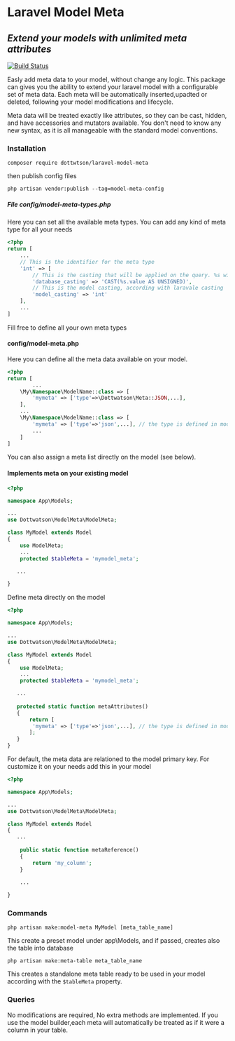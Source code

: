 # Laravel Model Meta
## _Extend your models with unlimited meta attributes_

[![Build Status](https://travis-ci.org/joemccann/dillinger.svg?branch=master)](https://travis-ci.org/joemccann/dillinger)

Easly add meta data to your model, without change any logic. This package can gives you the ability to extend your laravel model with a configurable set of meta data. Each meta will be automatically inserted,upadted or deleted, following your model modifications and lifecycle.

Meta data will be treated exactly like attributes, so they can be cast, hidden, and have accessories and mutators available. You don't need to know any new syntax, as it is all manageable with the standard model conventions.

### Installation
```
composer require dottwtson/laravel-model-meta
```
then publish config files
```
php artisan vendor:publish --tag=model-meta-config
```
##### File config/model-meta-types.php
Here you can set all the available meta types. You can add any kind of meta type for all your needs
```php
<?php
return [
    ...
    // This is the identifier for the meta type
    'int' => [
        // This is the casting that will be applied on the query. %s will be replaced with the meta name
        'database_casting' => 'CAST(%s.value AS UNSIGNED)', 
        // This is the model casting, according with laravale casting
        'model_casting' => 'int'
    ],
    ...
]
```

Fill free to define all your own meta types

#### config/model-meta.php
Here you can define all the meta data available on your model.
```php
<?php
return [
        ...
    \My\Namespace\ModelName::class => [
        'mymeta' => ['type'=>\Dottwatson\Meta::JSON,...],
    ],
    ...
    \My\Namespace\ModelName::class => [
        'mymeta' => ['type'=>'json',...], // the type is defined in model-meta-type
        ...
    ]
]
```
You can also assign a meta list directly on the model (see below).

#### Implements meta on your existing model
```php
<?php

namespace App\Models;

...
use Dottwatson\ModelMeta\ModelMeta;

class MyModel extends Model
{
    use ModelMeta;
    ...
    protected $tableMeta = 'mymodel_meta';

   ...

}

```

Define meta directly on the model
```php
<?php

namespace App\Models;

...
use Dottwatson\ModelMeta\ModelMeta;

class MyModel extends Model
{
    use ModelMeta;
    ...
    protected $tableMeta = 'mymodel_meta';

   ...
   
   protected static function metaAttributes()
   {
       return [
        'mymeta' => ['type'=>'json',...], // the type is defined in model-meta-type
       ];
   }
}

```

For default, the meta data are relationed to the model primary key. For customize it on your needs add this in your model
```php
<?php

namespace App\Models;

...
use Dottwatson\ModelMeta\ModelMeta;

class MyModel extends Model
{
   ...
 
    public static function metaReference()
    {
        return 'my_column';
    }
    
    ...

}
```

### Commands
```
php artisan make:model-meta MyModel [meta_table_name]
```
This create a preset model under app\Models, and if passed, creates also the table into database

```
php artisan make:meta-table meta_table_name
```

This creates a standalone meta table ready to be used in your model according with the ```$tableMeta``` property.

### Queries
No modifications are required, No extra methods are implemented. 
If you use the model builder,each meta will automatically be treated as if it were a column in your table.


